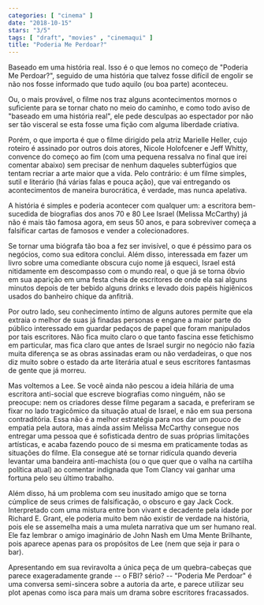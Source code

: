 ```yaml
---
categories: [ "cinema" ]
date: "2018-10-15"
stars: "3/5"
tags: [ "draft", "movies" , "cinemaqui" ]
title: "Poderia Me Perdoar?"
---
```

Baseado em uma história real. Isso é o que lemos no começo de "Poderia
Me Perdoar?", seguido de uma história que talvez fosse difícil de
engolir se não nos fosse informado que tudo aquilo (ou boa parte)
aconteceu.

Ou, o mais provável, o filme nos traz alguns acontecimentos mornos o
suficiente para se tornar chato no meio do caminho, e como todo aviso de
"baseado em uma história real", ele pede desculpas ao espectador por
não ser tão visceral se esta fosse uma fição com alguma liberdade
criativa.

Porém, o que importa é que o filme dirigido pela atriz Marielle Heller,
cujo roteiro é assinado por outros dois atores, Nicole Holofcener e Jeff
Whitty, convence do começo ao fim (com uma pequena ressalva no final que
irei comentar abaixo) sem precisar de nenhum daqueles subterfúgios que
tentam recriar a arte maior que a vida. Pelo contrário: é um filme
simples, sutil e literário (há várias falas e pouca ação), que
vai entregando os acontecimentos de maneira burocrática, é verdade,
mas nunca apelativa.

A história é simples e poderia acontecer com qualquer um: a escritora
bem-sucedida de biografias dos anos 70 e 80 Lee Israel (Melissa McCarthy)
já não é mais tão famosa agora, em seus 50 anos, e para sobreviver
começa a falsificar cartas de famosos e vender a colecionadores.

Se tornar uma biógrafa tão boa a fez ser invisível, o que é péssimo
para os negócios, como sua editora conclui. Além disso, interessada
em fazer um livro sobre uma comediante obscura cujo nome já esqueci,
Israel está nitidamente em descompasso com o mundo real, o que já se
torna óbvio em sua aparição em uma festa cheia de escritores de onde
ela sai alguns minutos depois de ter bebido alguns drinks e levado dois
papéis higiênicos usados do banheiro chique da anfitriã.

Por outro lado, seu conhecimento íntimo de alguns autores permite que ela
extraia o melhor de suas já finadas personas e engane a maior parte do
público interessado em guardar pedaços de papel que foram manipulados
por tais escritores. Não fica muito claro o que tanto fascina esse
fetichismo em particular, mas fica claro que antes de Israel surgir no
negócio não fazia muita diferença se as obras assinadas eram ou não
verdadeiras, o que nos diz muito sobre o estado da arte literária atual
e seus escritores fantasmas de gente que já morreu.

Mas voltemos a Lee. Se você ainda não pescou a ideia hilária de uma
escritora anti-social que escreve biografias como ninguém, não se
preocupe: nem os criadores desse filme pegaram a sacada, e preferiram
se fixar no lado tragicômico da situação atual de Israel, e não em
sua persona contraditória. Essa não é a melhor estratégia para nos
dar um pouco de empatia pela autora, mas ainda assim Melissa McCarthy
consegue nos entregar uma pessoa que é sofisticada dentro de suas
próprias limitações artísticas, e acaba fazendo pouco de si mesma em
praticamente todas as situações do filme. Ela consegue até se tornar
ridícula quando deveria levantar uma bandeira anti-machista (ou o que
quer que o valha na cartilha política atual) ao comentar indignada que
Tom Clancy vai ganhar uma fortuna pelo seu último trabalho.

Além disso, há um problema com seu inusitado amigo que se torna
cúmplice de seus crimes de falsificação, o obscuro e gay Jack
Cock. Interpretado com uma mistura entre bon vivant e decadente pela
idade por Richard E. Grant, ele poderia muito bem não existir de verdade
na história, pois ele se assemelha mais a uma muleta narrativa que
um ser humano real. Ele faz lembrar o amigo imaginário de John Nash
em Uma Mente Brilhante, pois aparece apenas para os propósitos de Lee
(nem que seja ir para o bar).

Apresentando em sua reviravolta a única peça de um quebra-cabeças que
parece exageradamente grande -- o FBI? sério? -- "Poderia Me Perdoar" é
uma conversa semi-sincera sobre a autoria da arte, e parece utilizar seu
plot apenas como isca para mais um drama sobre escritores fracassados.
